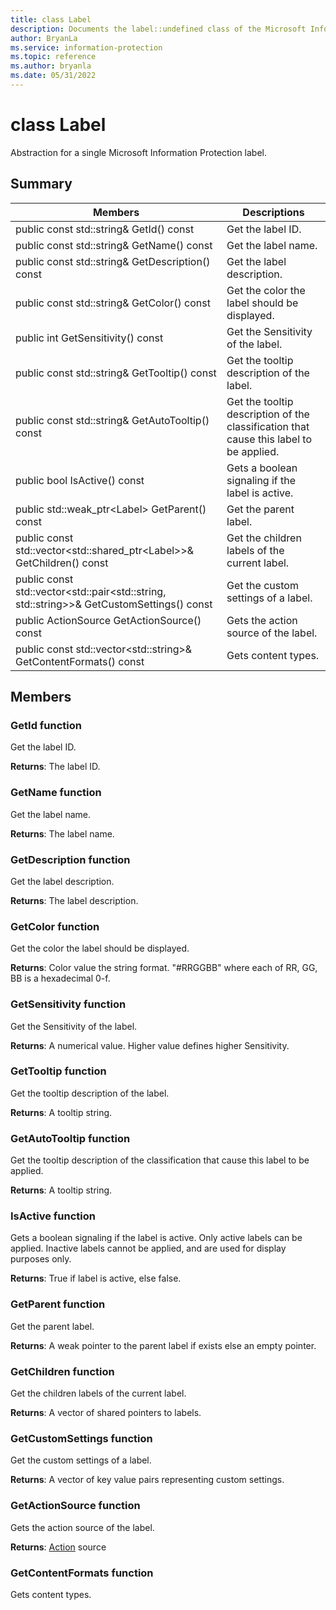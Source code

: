 ```yaml
---
title: class Label 
description: Documents the label::undefined class of the Microsoft Information Protection (MIP) SDK.
author: BryanLa
ms.service: information-protection
ms.topic: reference
ms.author: bryanla
ms.date: 05/31/2022
---
```


# class Label 
Abstraction for a single Microsoft Information Protection label.
  
## Summary
 Members                        | Descriptions                                
--------------------------------|---------------------------------------------
public const std::string& GetId() const  |  Get the label ID.
public const std::string& GetName() const  |  Get the label name.
public const std::string& GetDescription() const  |  Get the label description.
public const std::string& GetColor() const  |  Get the color the label should be displayed.
public int GetSensitivity() const  |  Get the Sensitivity of the label.
public const std::string& GetTooltip() const  |  Get the tooltip description of the label.
public const std::string& GetAutoTooltip() const  |  Get the tooltip description of the classification that cause this label to be applied.
public bool IsActive() const  |  Gets a boolean signaling if the label is active.
public std::weak_ptr\<Label\> GetParent() const  |  Get the parent label.
public const std::vector\<std::shared_ptr\<Label\>\>& GetChildren() const  |  Get the children labels of the current label.
public const std::vector\<std::pair\<std::string, std::string\>\>& GetCustomSettings() const  |  Get the custom settings of a label.
public ActionSource GetActionSource() const  |  Gets the action source of the label.
public const std::vector\<std::string\>& GetContentFormats() const  |  Gets content types.
  
## Members
  
### GetId function
Get the label ID.

  
**Returns**: The label ID.
  
### GetName function
Get the label name.

  
**Returns**: The label name.
  
### GetDescription function
Get the label description.

  
**Returns**: The label description.
  
### GetColor function
Get the color the label should be displayed.

  
**Returns**: Color value the string format. "#RRGGBB" where each of RR, GG, BB is a hexadecimal 0-f.
  
### GetSensitivity function
Get the Sensitivity of the label.

  
**Returns**: A numerical value. Higher value defines higher Sensitivity.
  
### GetTooltip function
Get the tooltip description of the label.

  
**Returns**: A tooltip string.
  
### GetAutoTooltip function
Get the tooltip description of the classification that cause this label to be applied.

  
**Returns**: A tooltip string.
  
### IsActive function
Gets a boolean signaling if the label is active.
Only active labels can be applied. Inactive labels cannot be applied, and are used for display purposes only. 

  
**Returns**: True if label is active, else false.
  
### GetParent function
Get the parent label.

  
**Returns**: A weak pointer to the parent label if exists else an empty pointer.
  
### GetChildren function
Get the children labels of the current label.

  
**Returns**: A vector of shared pointers to labels.
  
### GetCustomSettings function
Get the custom settings of a label.

  
**Returns**: A vector of key value pairs representing custom settings.
  
### GetActionSource function
Gets the action source of the label.

  
**Returns**: [Action](undefined) source
  
### GetContentFormats function
Gets content types.

  
<Returns>